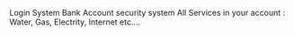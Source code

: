 

Login System 
Bank Account security system
All Services in your account : Water, Gas, Electrity, Internet etc....

